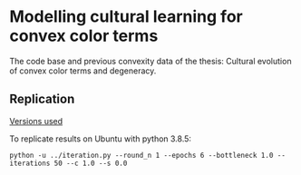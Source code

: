 # Modelling cultural learning for convex color terms
The code base and previous convexity data of the thesis: Cultural evolution of convex color terms and degeneracy.

## Replication

[Versions used](requirements.txt)

To replicate results on Ubuntu with python 3.8.5:


```
python -u ../iteration.py --round_n 1 --epochs 6 --bottleneck 1.0 --iterations 50 --c 1.0 --s 0.0
```











